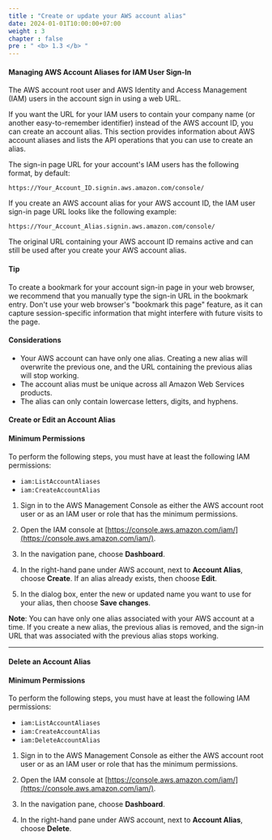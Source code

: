 ```yaml
---
title : "Create or update your AWS account alias"
date: 2024-01-01T10:00:00+07:00
weight : 3
chapter : false
pre : " <b> 1.3 </b> "
---
```


####  Managing AWS Account Aliases for IAM User Sign-In

The AWS account root user and AWS Identity and Access Management (IAM) users in the account sign in using a web URL.

If you want the URL for your IAM users to contain your company name (or another easy-to-remember identifier) instead of the AWS account ID, you can create an account alias. This section provides information about AWS account aliases and lists the API operations that you can use to create an alias.

The sign-in page URL for your account's IAM users has the following format, by default:

```
https://Your_Account_ID.signin.aws.amazon.com/console/
```


If you create an AWS account alias for your AWS account ID, the IAM user sign-in page URL looks like the following example:

```
https://Your_Account_Alias.signin.aws.amazon.com/console/
```


The original URL containing your AWS account ID remains active and can still be used after you create your AWS account alias.

#### Tip
To create a bookmark for your account sign-in page in your web browser, we recommend that you manually type the sign-in URL in the bookmark entry. Don't use your web browser's "bookmark this page" feature, as it can capture session-specific information that might interfere with future visits to the page.

#### Considerations
- Your AWS account can have only one alias. Creating a new alias will overwrite the previous one, and the URL containing the previous alias will stop working.
- The account alias must be unique across all Amazon Web Services products.
- The alias can only contain lowercase letters, digits, and hyphens.

#### Create or Edit an Account Alias

#### Minimum Permissions
To perform the following steps, you must have at least the following IAM permissions:

- `iam:ListAccountAliases`
- `iam:CreateAccountAlias`

1. Sign in to the AWS Management Console as either the AWS account root user or as an IAM user or role that has the minimum permissions.

2. Open the IAM console at [https://console.aws.amazon.com/iam/](https://console.aws.amazon.com/iam/).

3. In the navigation pane, choose **Dashboard**.

4. In the right-hand pane under AWS account, next to **Account Alias**, choose **Create**. If an alias already exists, then choose **Edit**.

5. In the dialog box, enter the new or updated name you want to use for your alias, then choose **Save changes**.

**Note**: You can have only one alias associated with your AWS account at a time. If you create a new alias, the previous alias is removed, and the sign-in URL that was associated with the previous alias stops working.

---

#### Delete an Account Alias

#### Minimum Permissions
To perform the following steps, you must have at least the following IAM permissions:

- `iam:ListAccountAliases`
- `iam:CreateAccountAlias`
- `iam:DeleteAccountAlias`

1. Sign in to the AWS Management Console as either the AWS account root user or as an IAM user or role that has the minimum permissions.

2. Open the IAM console at [https://console.aws.amazon.com/iam/](https://console.aws.amazon.com/iam/).

3. In the navigation pane, choose **Dashboard**.

4. In the right-hand pane under AWS account, next to **Account Alias**, choose **Delete**.
